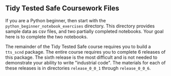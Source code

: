 ## Tidy Tested Safe Coursework Files

If you are a Python beginner, then start with the `python_beginner_notebook_exercises` directory.
This directory provides sample data as csv files, and two partially completed notebooks. Your goal here is 
to complete the two notebooks. 

The remainder of the Tidy Tested Safe course requires you to build a `tts_scnd` package. The entire course requires
you to complete 6 releases of this package. The sixth release is the most difficult and is not needed to demonstrate
your ability to write "industrial code". The materials for each of these releases is in directories
`release_0_0_1` through `release_0_0_6`.